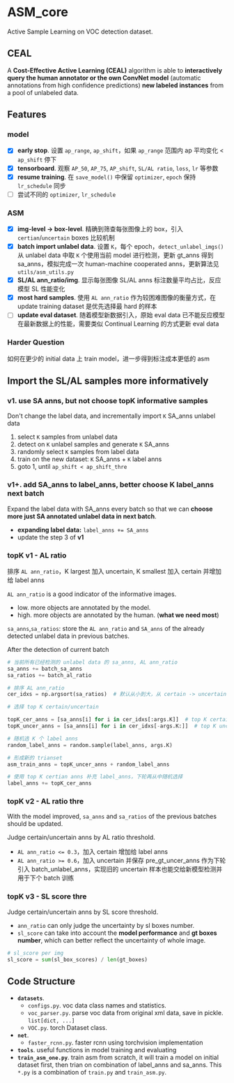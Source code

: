 # ASM_core

Active Sample Learning on VOC detection dataset.

## CEAL

A **Cost-Effective Active Learning (CEAL)** algorithm is able to **interactively query the human annotator or the own ConvNet model** (automatic annotations from high confidence predictions) **new labeled instances** from a pool of unlabeled data.

## Features

### model
- [x] **early stop**. 设置 `ap_range`, `ap_shift`，如果 `ap_range` 范围内 ap 平均变化 < `ap_shift` 停下
- [x] **tensorboard**. 观察 `AP_50`, `AP_75`, `AP_shift`, `SL/AL ratio`, `loss`, `lr` 等参数
- [x] **resume training**. 在 `save_model()` 中保留 `optimizer`, `epoch` 保持 `lr_schedule` 同步
- [ ] 尝试不同的 `optimizer`, `lr_schedule`

### ASM
- [x] **img-level -> box-level**. 精确到筛查每张图像上的 box，引入 `certian`/`uncertain` boxes 比较机制
- [x] **batch import unlabel data**. 设置 `K`，每个 epoch，`detect_unlabel_imgs()` 从 unlabel data 中取 `K` 个使用当前 model 进行检测，更新 gt_anns 得到 sa_anns，模拟完成一次 human-machine cooperated anns，更新算法见 `utils/asm_utils.py` 
- [x] **SL/AL ann_ratio/img**. 显示每张图像 SL/AL anns 标注数量平均占比，反应模型 SL 性能变化
- [x] **most hard samples**. 使用 `AL ann_ratio` 作为较困难图像的衡量方式，在 update training dataset 是优先选择最 hard 的样本 
- [ ] **update eval dataset**. 随着模型新数据引入，原始 eval data 已不能反应模型在最新数据上的性能，需要类似 Continual Learning 的方式更新 eval data

### Harder Question
如何在更少的 initial data 上 train model，进一步得到标注成本更低的 asm


## Import the SL/AL samples more informatively

### v1. use SA anns, but not choose topK informative samples

Don't change the label data, and incrementally import `K` SA_anns unlabel data

1. select `K` samples from unlabel data
2. detect on `K` unlabel samples and generate `K` SA_anns
3. randomly select `K` samples from label data
4. train on the new dataset: `K` SA_anns + `K` label anns
5. goto 1, until `ap_shift < ap_shift_thre`


### v1+. add SA_anns to label_anns, better choose K label_anns next batch

Expand the label data with SA_anns every batch so that we can **choose more just SA annotated unlabel data in next batch**. 

- **expanding label data:** `label_anns += SA_anns`
- update the step 3 of **v1**


### topK v1 - AL ratio

排序 `AL ann_ratio`，K largest 加入 uncertain, K smallest 加入 certain 并增加给 label anns

`AL ann_ratio` is a good indicator of the informative images.
- low. more objects are annotated by the model. 
- high. more objects are annotated by the human. (**what we need most**) 

`sa_anns`,`sa_ratios`: store the `AL ann_ratio` and `SA_anns` of the already detected unlabel data in previous batches.

After the detection of current batch

```py
# 当前所有已经检测的 unlabel data 的 sa_anns, AL ann_ratio
sa_anns += batch_sa_anns
sa_ratios += batch_al_ratio

# 排序 AL ann_ratio
cer_idxs = np.argsort(sa_ratios)  # 默认从小到大，从 certain -> uncertain

# 选择 top K certain/uncertain

topK_cer_anns = [sa_anns[i] for i in cer_idxs[:args.K]]  # top K certain
topK_uncer_anns = [sa_anns[i] for i in cer_idxs[-args.K:]]  # top K uncertain

# 随机选 K 个 label anns
random_label_anns = random.sample(label_anns, args.K)

# 形成新的 trianset
asm_train_anns = topK_uncer_anns + random_label_anns

# 使用 top K certian anns 补充 label_anns，下轮再从中随机选择
label_anns += topK_cer_anns
```

### topK v2 - AL ratio thre

With the model improved, `sa_anns` and `sa_ratios` of the previous batches should be updated. 

Judge certain/uncertain anns by AL ratio threshold.
- `AL ann_ratio <= 0.3`，加入 certain 增加给 label anns
- `AL ann_ratio >= 0.6`，加入 uncertain 并保存 pre_gt_uncer_anns 作为下轮引入 batch_unlabel_anns，实现旧的 uncertain 样本也能交给新模型检测并用于下个 batch 训练


### topK v3 - SL score thre

Judge certain/uncertain anns by SL score threshold.

- `ann_ratio` can only judge the uncertainty by sl boxes number. 
- `sl_score` can take into account the **model performance** and **gt boxes number**, which can better reflect the uncertainty of whole image.

```py
# sl_score per img
sl_score = sum(sl_box_scores) / len(gt_boxes)
```


## Code Structure

- **`datasets`**.
  - `configs.py`. voc data class names and statistics.
  - `voc_parser.py`. parse voc data from original xml data, save in pickle. `list[dict, ...]`
  - `VOC.py`. torch Dataset class.
- **`net`**. 
  - `faster_rcnn.py`. faster rcnn using torchvision implementation 
- **`tools`**. useful functions in model training and evaluating
- **`train_asm_one.py`**. train asm from scratch, it will train a model on initial dataset first, then trian on combination of label_anns and sa_anns. This `*.py` is a combination of `train.py` and `train_asm.py`. 


